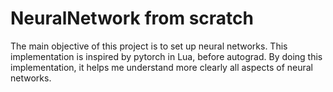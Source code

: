 # NeuralNetwork from scratch

The main objective of this project is to set up neural networks. This implementation is inspired by pytorch in Lua, before autograd.
By doing this implementation, it helps me understand more clearly all aspects of neural networks.
